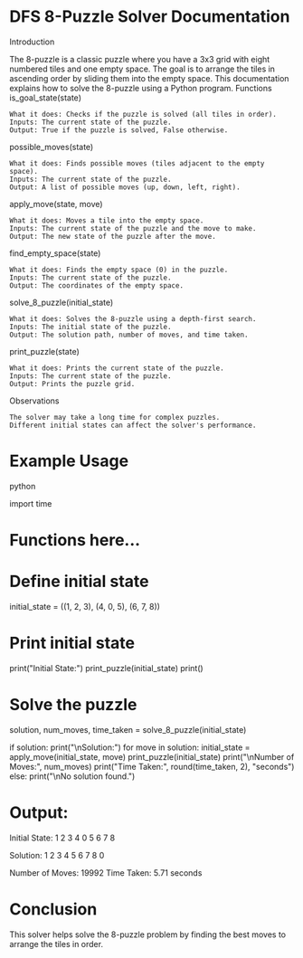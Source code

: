 DFS 8-Puzzle Solver Documentation
=================================
Introduction

The 8-puzzle is a classic puzzle where you have a 3x3 grid with eight numbered tiles and one empty space. The goal is to arrange the tiles in ascending order by sliding them into the empty space. This documentation explains how to solve the 8-puzzle using a Python program.
Functions
is_goal_state(state)

    What it does: Checks if the puzzle is solved (all tiles in order).
    Inputs: The current state of the puzzle.
    Output: True if the puzzle is solved, False otherwise.

possible_moves(state)

    What it does: Finds possible moves (tiles adjacent to the empty space).
    Inputs: The current state of the puzzle.
    Output: A list of possible moves (up, down, left, right).

apply_move(state, move)

    What it does: Moves a tile into the empty space.
    Inputs: The current state of the puzzle and the move to make.
    Output: The new state of the puzzle after the move.

find_empty_space(state)

    What it does: Finds the empty space (0) in the puzzle.
    Inputs: The current state of the puzzle.
    Output: The coordinates of the empty space.

solve_8_puzzle(initial_state)

    What it does: Solves the 8-puzzle using a depth-first search.
    Inputs: The initial state of the puzzle.
    Output: The solution path, number of moves, and time taken.

print_puzzle(state)

    What it does: Prints the current state of the puzzle.
    Inputs: The current state of the puzzle.
    Output: Prints the puzzle grid.

Observations

    The solver may take a long time for complex puzzles.
    Different initial states can affect the solver's performance.

Example Usage
=============

python

import time

# Functions here...

# Define initial state
initial_state = ((1, 2, 3),
                 (4, 0, 5),
                 (6, 7, 8))

# Print initial state
print("Initial State:")
print_puzzle(initial_state)
print()

# Solve the puzzle
solution, num_moves, time_taken = solve_8_puzzle(initial_state)

if solution:
    print("\nSolution:")
    for move in solution:
        initial_state = apply_move(initial_state, move)
    print_puzzle(initial_state)
    print("\nNumber of Moves:", num_moves)
    print("Time Taken:", round(time_taken, 2), "seconds")
else:
    print("\nNo solution found.")

Output:
=======
Initial State:
1 2 3
4 0 5
6 7 8

Solution:
1 2 3
4 5 6
7 8 0

Number of Moves: 19992
Time Taken: 5.71 seconds

Conclusion
==========

This solver helps solve the 8-puzzle problem by finding the best moves to arrange the tiles in order.
